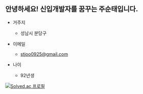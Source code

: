 ## 안녕하세요! 신입개발자를 꿈꾸는 주순태입니다.

* 거주지
  * 성남시 분당구

* 이메일
  * stjoo0925@gmail.com

* 나이
  * 92년생
  
[![Solved.ac
프로필](http://mazassumnida.wtf/api/generate_badge?boj=Stjoo0925)](https://solved.ac/{Stjoo0925})
